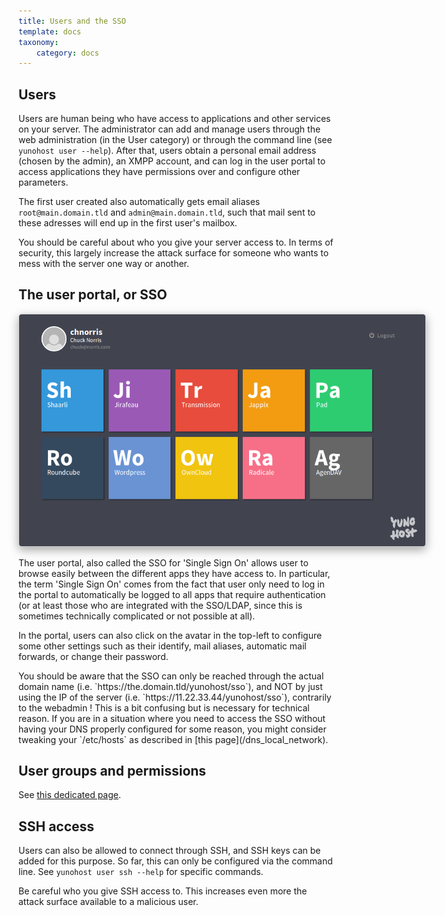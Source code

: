 ```yaml
---
title: Users and the SSO
template: docs
taxonomy:
    category: docs
---
```


## Users

Users are human being who have access to applications and other services on your server. The administrator can add and manage users through the web administration (in the User category) or through the command line (see `yunohost user --help`). After that, users obtain a personal email address (chosen by the admin), an XMPP account, and can log in the user portal to access applications they have permissions over and configure other parameters.

The first user created also automatically gets email aliases `root@main.domain.tld` and `admin@main.domain.tld`, such that mail sent to these adresses will end up in the first user's mailbox.

<div class="alert alert-warning" markdown="1">
You should be careful about who you give your server access to. In terms of security, this largely increase the attack surface for someone who wants to mess with the server one way or another.
</div>

## The user portal, or SSO

<center><img src="images/user_panel.png" style="max-width: 650px; border-radius: 5px;border: 1px solid rgba(0,0,0,0.15);box-shadow: 0 5px 15px rgba(0,0,0,0.35);"></center>

The user portal, also called the SSO for 'Single Sign On' allows user to browse easily between the different apps they have access to. In particular, the term 'Single Sign On' comes from the fact that user only need to log in the portal to automatically be logged to all apps that require authentication (or at least those who are integrated with the SSO/LDAP, since this is sometimes technically complicated or not possible at all).

In the portal, users can also click on the avatar in the top-left to configure some other settings such as their identify, mail aliases, automatic mail forwards, or change their password.

<div class="alert alert-info" markdown="1">
You should be aware that the SSO can only be reached through the actual domain name (i.e. `https://the.domain.tld/yunohost/sso`), and NOT by just using the IP of the server (i.e. `https://11.22.33.44/yunohost/sso`), contrarily to the webadmin ! This is a bit confusing but is necessary for technical reason. If you are in a situation where you need to access the SSO without having your DNS properly configured for some reason, you might consider tweaking your `/etc/hosts` as described in [this page](/dns_local_network).
</div>

## User groups and permissions

See [this dedicated page](/groups_and_permissions).

## SSH access

Users can also be allowed to connect through SSH, and SSH keys can be added for this purpose. So far, this can only be configured via the command line. See `yunohost user ssh --help` for specific commands.

<div class="alert alert-warning" markdown="1">
Be careful who you give SSH access to. This increases even more the attack surface available to a malicious user.
</div>
